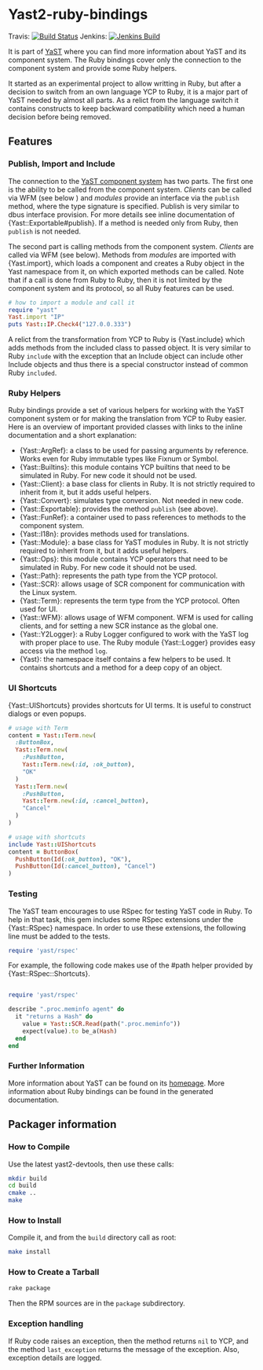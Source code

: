 # Yast2-ruby-bindings

Travis:  [![Build Status](https://travis-ci.org/yast/yast-ruby-bindings.svg?branch=master)](https://travis-ci.org/yast/yast-ruby-bindings)
Jenkins: [![Jenkins Build](http://img.shields.io/jenkins/s/https/ci.opensuse.org/yast-ruby-bindings-master.svg)](https://ci.opensuse.org/view/Yast/job/yast-ruby-bindings-master/)

It is part of [YaST](http://yast.github.io) where you can find more information
about YaST and its component system. The Ruby bindings cover only the connection to
the component system and provide some Ruby helpers.

It started as an experimental project to allow writting in Ruby, but after a decision
to switch from an own language YCP to Ruby, it is a major part of YaST needed by
almost all parts. As a relict from the language switch it contains constructs
to keep backward compatibility which need a human decision before being removed.

## Features

### Publish, Import and Include

The connection to the [YaST component system][arch] has two parts.
The first one is the ability
to be called from the component system. *Clients* can be called via WFM (see below )
and *modules* provide an interface via the `publish` method, where the type
signature is specified.
Publish is very similar to dbus interface provision. For more details see inline
documentation of {Yast::Exportable#publish}. If a method is needed only from Ruby,
then `publish` is not needed.

[arch]: https://yastgithubio.readthedocs.org/en/latest/architecture/

The second part is calling methods from the component system. *Clients* are called
via WFM (see below). Methods from *modules* are imported with {Yast.import}, which
loads a component and creates a Ruby object in the Yast namespace from it, on which
exported methods can be called.
Note that if a call is done from Ruby to Ruby, then it is not limited
by the component
system and its protocol, so all Ruby features can be used.

```ruby
# how to import a module and call it
require "yast"
Yast.import "IP"
puts Yast::IP.Check4("127.0.0.333")
```

A relict from the transformation from YCP to Ruby is {Yast.include} which adds methods
from the included class to passed object. It is very similar to Ruby `include` with
the exception that an Include object can include other Include objects and thus there is
a special constructor instead of common Ruby `included`.

### Ruby Helpers

Ruby bindings provide a set of various helpers for working with the YaST component
system or for making the translation from YCP to Ruby easier. Here is an overview of
important provided classes with links to the inline documentation and a short explanation:

* {Yast::ArgRef}: a class to be used for passing arguments by reference. Works
  even for Ruby immutable types like Fixnum or Symbol.
* {Yast::Builtins}: this module contains YCP builtins that need to be simulated in
  Ruby. For new code it should not be used.
* {Yast::Client}: a base class for clients in Ruby. It is not strictly
  required to inherit from it, but it adds useful helpers.
* {Yast::Convert}: simulates type conversion. Not needed in new code.
* {Yast::Exportable}: provides the method `publish` (see above).
* {Yast::FunRef}: a container used to pass references to methods to the component system.
* {Yast::I18n}: provides methods used for translations.
* {Yast::Module}: a base class for YaST modules in Ruby. It is not strictly
  required to inherit from it, but it adds useful helpers.
* {Yast::Ops}: this module contains YCP operators that need to be simulated in
  Ruby. For new code it should not be used.
* {Yast::Path}: represents the path type from the YCP protocol.
* {Yast::SCR}: allows usage of SCR component for communication with the Linux system.
* {Yast::Term}: represents the term type from the YCP protocol. Often used for UI.
* {Yast::WFM}: allows usage of WFM component. WFM is used for calling clients,
  and for setting a new SCR instance as the global one.
* {Yast::Y2Logger}: a Ruby Logger configured to work with the YaST log with proper
  place to use. The Ruby module {Yast::Logger} provides easy access via the method
  `log`.
* {Yast}: the namespace itself contains a few helpers to be used. It contains
  shortcuts and a method for a deep copy of an object.

### UI Shortcuts

{Yast::UIShortcuts} provides shortcuts for UI terms. It is useful to construct
dialogs or even popups.

```ruby
# usage with Term
content = Yast::Term.new(
  :ButtonBox,
  Yast::Term.new(
    :PushButton,
    Yast::Term.new(:id, :ok_button),
    "OK"
  )
  Yast::Term.new(
    :PushButton,
    Yast::Term.new(:id, :cancel_button),
    "Cancel"
  )
)

# usage with shortcuts
include Yast::UIShortcuts
content = ButtonBox(
  PushButton(Id(:ok_button), "OK"),
  PushButton(Id(:cancel_button), "Cancel")
)
```

### Testing

The YaST team encourages to use RSpec for testing YaST code in Ruby. To help in
that task, this gem includes some RSpec extensions under the {Yast::RSpec}
namespace. In order to use these extensions, the following line must be added
to the tests.

```ruby
require 'yast/rspec'
```

For example, the following code makes use of the #path helper provided by
{Yast::RSpec::Shortcuts}.

```ruby

require 'yast/rspec'

describe ".proc.meminfo agent" do
  it "returns a Hash" do
    value = Yast::SCR.Read(path(".proc.meminfo"))
    expect(value).to be_a(Hash)
  end
end
```

### Further Information

More information about YaST can be found on its [homepage](http://yast.github.io).
More information about Ruby bindings can be found in the generated documentation.

## Packager information

### How to Compile

Use the latest yast2-devtools, then use these calls:

```bash
mkdir build
cd build
cmake ..
make
```

### How to Install

Compile it, and from the `build` directory call as root:

```bash
make install
```

### How to Create a Tarball

```bash
rake package
```

Then the RPM sources are in the `package` subdirectory.

### Exception handling

If Ruby code raises an exception, then the method returns `nil` to YCP,
and the method `last_exception` returns the message of the exception.
Also, exception details are logged.
